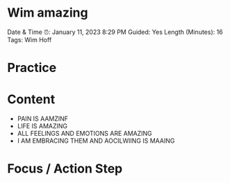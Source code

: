 # Wim amazing

Date & Time ⏰: January 11, 2023 8:29 PM
Guided: Yes
Length (Minutes): 16
Tags: Wim Hoff

# Practice

# Content

- PAIN IS AAMZINF
- LIFE IS AMAZING
- ALL FEELINGS AND EMOTIONS ARE AMAZING
- I AM EMBRACING THEM AND AOCILWIING IS MAAING

# Focus / Action Step